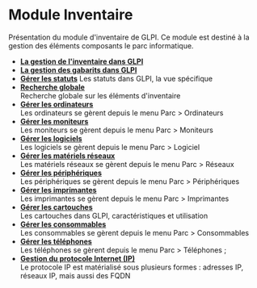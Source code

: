 Module Inventaire
=================

Présentation du module d'inventaire de GLPI. Ce module est destiné à la gestion des éléments composants le parc informatique.

-   **[La gestion de l'inventaire dans GLPI](index.php?fr/03_module_inventaire/02_gerer_son_inventaire.md)**     
-   **[La gestion des gabarits dans GLPI](index.php?fr/03_module_inventaire/03_gerer_les_gabarits.md)**      
-   **[Gérer les statuts](index.php?fr/03_module_inventaire/04_gerer_les_statuts.md)**
     Les statuts dans GLPI, la vue spécifique
-   **[Recherche globale](../glpi/inventory_global.html)**\
     Recherche globale sur les éléments d'inventaire
-   **[Gérer les ordinateurs](../glpi/inventory_computer.html)**\
     Les ordinateurs se gèrent depuis le menu Parc \> Ordinateurs
-   **[Gérer les moniteurs](../glpi/inventory_monitor.html)**\
     Les moniteurs se gèrent depuis le menu Parc \> Moniteurs
-   **[Gérer les logiciels](../glpi/inventory_software.html)**\
     Les logiciels se gèrent depuis le menu Parc \> Logiciel
-   **[Gérer les matériels
    réseaux](../glpi/inventory_networking.html)**\
     Les matériels réseaux se gèrent depuis le menu Parc \> Réseaux
-   **[Gérer les périphériques](../glpi/inventory_peripheral.html)**\
     Les périphériques se gèrent depuis le menu Parc \> Périphériques
-   **[Gérer les imprimantes](../glpi/inventory_printer.html)**\
     Les imprimantes se gèrent depuis le menu Parc \> Imprimantes
-   **[Gérer les cartouches](../glpi/inventory_cartridge.html)**\
     Les cartouches dans GLPI, caractéristiques et utilisation
-   **[Gérer les consommables](../glpi/inventory_consumable.html)**\
     Les consommables se gèrent depuis le menu Parc \> Consommables
-   **[Gérer les téléphones](../glpi/inventory_phone.html)**\
     Les téléphones se gèrent depuis le menu Parc \> Téléphones ;
-   **[Gestion du protocole Internet (IP)](../glpi/inventory_ip.html)**\
     Le protocole IP est matérialisé sous plusieurs formes : adresses
    IP, réseaux IP, mais aussi des FQDN


